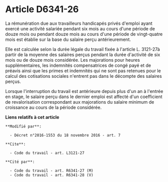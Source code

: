 # Article D6341-26

La rémunération due aux travailleurs handicapés privés d'emploi ayant exercé une activité salariée pendant six mois au cours
d'une période de douze mois ou pendant douze mois au cours d'une période de vingt-quatre mois est établie sur la base du
salaire perçu antérieurement. 

Elle est calculée selon la durée légale du travail fixée à l'article L. 3121-27à partir de la moyenne des salaires perçus
pendant la durée d'activité de six mois ou de douze mois considérée. Les majorations pour heures supplémentaires, les
indemnités compensatrices de congé payé et de préavis ainsi que les primes et indemnités qui ne sont pas retenues pour le
calcul des cotisations sociales n'entrent pas dans le décompte des salaires perçus. 

Lorsque l'interruption du travail est antérieure depuis plus d'un an à l'entrée en stage, le salaire perçu dans le dernier
emploi est affecté d'un coefficient de revalorisation correspondant aux majorations du salaire minimum de croissance au cours
de la période considérée.

**Liens relatifs à cet article**

	**Modifié par**:

	  - Décret n°2016-1553 du 18 novembre 2016 - art. 7

	**Cite**:

	  - Code du travail - art. L3121-27

	**Cité par**:

	  - Code du travail - art. R6341-27 (M)
	  - Code du travail - art. R6341-28 (V)
